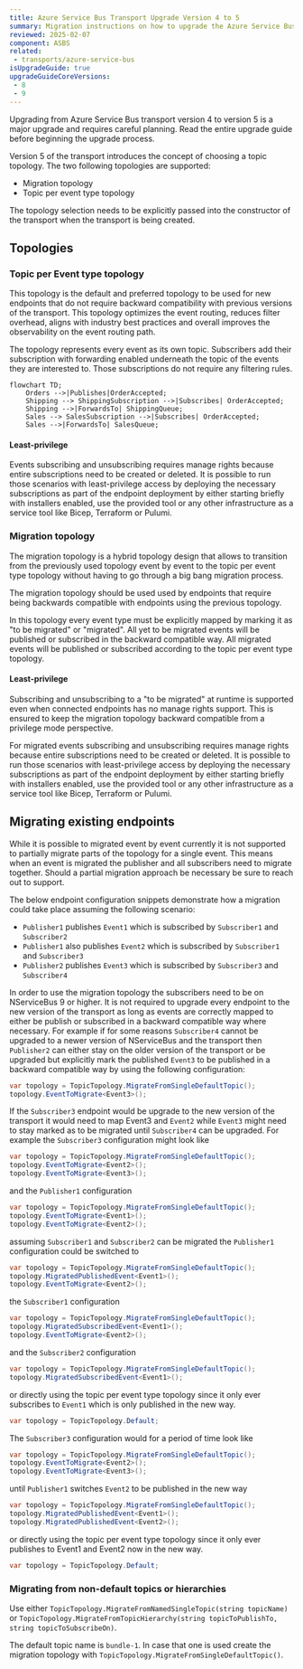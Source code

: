 ```yaml
---
title: Azure Service Bus Transport Upgrade Version 4 to 5
summary: Migration instructions on how to upgrade the Azure Service Bus transport from version 4 to 5
reviewed: 2025-02-07
component: ASBS
related:
 - transports/azure-service-bus
isUpgradeGuide: true
upgradeGuideCoreVersions:
 - 8
 - 9
---
```


Upgrading from Azure Service Bus transport version 4 to version 5 is a major upgrade and requires careful planning. Read the entire upgrade guide before beginning the upgrade process.

Version 5 of the transport introduces the concept of choosing a topic topology. The two following topologies are supported:

- Migration topology
- Topic per event type topology

The topology selection needs to be explicitly passed into the constructor of the transport when the transport is being created.

## Topologies

### Topic per Event type topology

This topology is the default and preferred topology to be used for new endpoints that do not require backward compatibility with previous versions of the transport. This topology optimizes the event routing, reduces filter overhead, aligns with industry best practices and overall improves the observability on the event routing path.

The topology represents every event as its own topic. Subscribers add their subscription with forwarding enabled underneath the topic of the events they are interested to. Those subscriptions do not require any filtering rules.

```mermaid
flowchart TD;
    Orders -->|Publishes|OrderAccepted;
    Shipping --> ShippingSubscription -->|Subscribes| OrderAccepted;
    Shipping -->|ForwardsTo| ShippingQueue;
    Sales --> SalesSubscription -->|Subscribes| OrderAccepted;
    Sales -->|ForwardsTo| SalesQueue;
```

#### Least-privilege

Events subscribing and unsubscribing requires manage rights because entire subscriptions need to be created or deleted. It is possible to run those scenarios with least-privilege access by deploying the necessary subscriptions as part of the endpoint deployment by either starting briefly with installers enabled, use the provided tool or any other infrastructure as a service tool like Bicep, Terraform or Pulumi.

### Migration topology

The migration topology is a hybrid topology design that allows to transition from the previously used topology event by event to the topic per event type topology without having to go through a big bang migration process.

The migration topology should be used used by endpoints that require being backwards compatible with endpoints using the previous topology.

In this topology every event type must be explicitly mapped by marking it as "to be migrated" or "migrated". All yet to be migrated events will be published or subscribed in the backward compatible way. All migrated events will be published or subscribed according to the topic per event type topology.

#### Least-privilege

Subscribing and unsubscribing to a "to be migrated" at runtime is supported even when connected endpoints has no manage rights support. This is ensured to keep the migration topology backward compatible from a privilege mode perspective.

For migrated events subscribing and unsubscribing requires manage rights because entire subscriptions need to be created or deleted. It is possible to run those scenarios with least-privilege access by deploying the necessary subscriptions as part of the endpoint deployment by either starting briefly with installers enabled, use the provided tool or any other infrastructure as a service tool like Bicep, Terraform or Pulumi.

## Migrating existing endpoints

While it is possible to migrated event by event currently it is not supported to partially migrate parts of the topology for a single event. This means when an event is migrated the publisher and all subscribers need to migrate together. Should a partial migration approach be necessary be sure to reach out to support.

The below endpoint configuration snippets demonstrate how a migration could take place assuming the following scenario:

- `Publisher1` publishes `Event1` which is subscribed by `Subscriber1` and `Subscriber2`
- `Publisher1` also publishes `Event2` which is subscribed by `Subscriber1` and `Subscriber3`
- `Publisher2` publishes `Event3` which is subscribed by `Subscriber3` and `Subscriber4`

In order to use the migration topology the subscribers need to be on NServiceBus 9 or higher. It is not required to upgrade every endpoint to the new version of the transport as long as events are correctly mapped to either be publish or subscribed in a backward compatible way where necessary. For example if for some reasons `Subscriber4` cannot be upgraded to a newer version of NServiceBus and the transport then `Publisher2` can either stay on the older version of the transport or be upgraded but explicitly mark the published `Event3` to be published in a backward compatible way by using the following configuration:

```csharp
var topology = TopicTopology.MigrateFromSingleDefaultTopic();
topology.EventToMigrate<Event3>();
```

If the `Subscriber3` endpoint would be upgrade to the new version of the transport it would need to map Event3 and `Event2` while `Event3` might need to stay marked as to be migrated until `Subscriber4` can be upgraded. For example the `Subscriber3` configuration might look like

```csharp
var topology = TopicTopology.MigrateFromSingleDefaultTopic();
topology.EventToMigrate<Event2>();
topology.EventToMigrate<Event3>();
```

and the `Publisher1` configuration

```csharp
var topology = TopicTopology.MigrateFromSingleDefaultTopic();
topology.EventToMigrate<Event1>();
topology.EventToMigrate<Event2>();
```

assuming `Subscriber1` and `Subscriber2` can be migrated the `Publisher1` configuration could be switched to

```csharp
var topology = TopicTopology.MigrateFromSingleDefaultTopic();
topology.MigratedPublishedEvent<Event1>();
topology.EventToMigrate<Event2>();
```

the `Subscriber1` configuration

```csharp
var topology = TopicTopology.MigrateFromSingleDefaultTopic();
topology.MigratedSubscribedEvent<Event1>();
topology.EventToMigrate<Event2>();
```

and the `Subscriber2` configuration

```csharp
var topology = TopicTopology.MigrateFromSingleDefaultTopic();
topology.MigratedSubscribedEvent<Event1>();
```

or directly using the topic per event type topology since it only ever subscribes to `Event1` which is only published in the new way.

```csharp
var topology = TopicTopology.Default;
```

The `Subscriber3` configuration would for a period of time look like

```csharp
var topology = TopicTopology.MigrateFromSingleDefaultTopic();
topology.EventToMigrate<Event2>();
topology.EventToMigrate<Event3>();
```

until `Publisher1` switches `Event2` to be published in the new way

```csharp
var topology = TopicTopology.MigrateFromSingleDefaultTopic();
topology.MigratedPublishedEvent<Event1>();
topology.MigratedPublishedEvent<Event2>();
```

or directly using the topic per event type topology since it only ever publishes to Event1 and Event2 now in the new way.

```csharp
var topology = TopicTopology.Default;
```

### Migrating from non-default topics or hierarchies

Use either `TopicTopology.MigrateFromNamedSingleTopic(string topicName)` or `TopicTopology.MigrateFromTopicHierarchy(string topicToPublishTo, string topicToSubscribeOn)`.

The default topic name is `bundle-1`. In case that one is used create the migration topology with `TopicTopology.MigrateFromSingleDefaultTopic()`.
